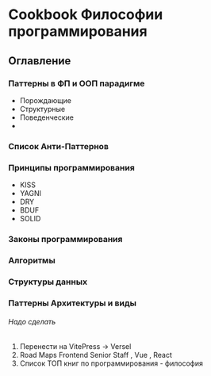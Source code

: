 # Cookbook Философии программирования

## Оглавление

### Паттерны в ФП и ООП парадигме
- Порождающие
- Структурные
- Поведенческие
- 
### Список Анти-Паттернов

### Принципы программирования
- KISS
- YAGNI
- DRY
- BDUF
- SOLID

### Законы программирования

### Алгоритмы

### Структуры данных

### Паттерны Архитектуры и виды

###### Надо сделать

1. Перенести на VitePress -> Versel
2. Road Maps Frontend Senior Staff , Vue , React
3. Список ТОП книг по программирования - философия







